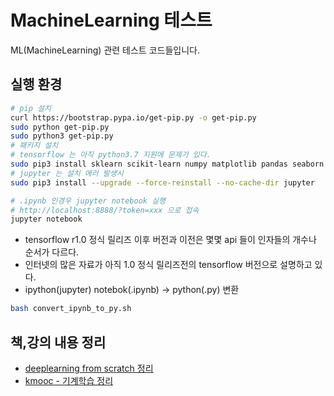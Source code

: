 # MachineLearning 테스트

ML(MachineLearning) 관련 테스트 코드들입니다.

## 실행 환경

```bash
# pip 설치
curl https://bootstrap.pypa.io/get-pip.py -o get-pip.py
sudo python get-pip.py
sudo python3 get-pip.py
# 패키지 설치
# tensorflow 는 아직 python3.7 지원에 문제가 있다.
sudo pip3 install sklearn scikit-learn numpy matplotlib pandas seaborn graphviz tensorflow jupyter
# jupyter 는 설치 에러 발생시
sudo pip3 install --upgrade --force-reinstall --no-cache-dir jupyter

# .ipynb 인경우 jupyter notebook 실행
# http://localhost:8888/?token=xxx 으로 접속
jupyter notebook
```

- tensorflow r1.0 정식 릴리즈 이후 버전과 이전은 몇몇 api 들이 인자들의 개수나 순서가 다르다.
- 인터넷의 많은 자료가 아직 1.0 정식 릴리즈전의 tensorflow 버전으로 설명하고 있다.
- ipython(jupyter) notebok(.ipynb) -> python(.py) 변환

```bash
bash convert_ipynb_to_py.sh
```

## 책,강의 내용 정리

- [deeplearning from scratch 정리](deeplearning_from_scratch.md)
- [kmooc - 기계학습 정리](kmooc_machine_learning.md)
